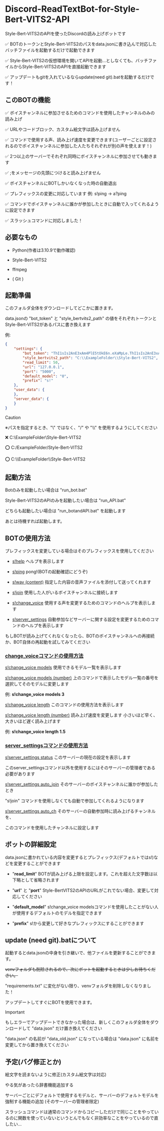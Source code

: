 # Discord-ReadTextBot-for-Style-Bert-VITS2-API
Style-Bert-VITS2のAPIを使ったDiscordの読み上げボットです

✅ BOTのトークンとStyle-Bert-VITS2のパスをdata.jsonに書き込んで対応したバッチファイルを起動するだけで起動できます

✅ Style-Bert-VITS2の仮想環境を開いてAPIを起動...としなくても、バッチファイルからStyle-Bert-VITS2のAPIを直接起動できます

✅ アップデートもgitを入れているならupdate(need git).batを起動するだけです！

## このBOTの機能

✅ ボイスチャンネルに参加させるためのコマンドを使用したチャンネルのみの読み上げ

✅ URLやコードブロック、カスタム絵文字は読み上げません

✅ コマンドで使用する声、読み上げ速度を変更できます(ユーザーごとに設定されるのでボイスチャンネルに参加した人たちそれぞれが別の声を使えます！)

✅ 2つ以上のサーバーでそれぞれ同時にボイスチャンネルに参加させても動きます

✅ ;をメッセージの先頭につけると読み上げません

✅ ボイスチャンネルにBOTしかいなくなった時の自動退出

✅ プレフィックスの変更に対応しています 例: s!ping → a?ping

✅ コマンドでボイスチャンネルに誰かが参加したときに自動で入ってくれるように設定できます

✅ スラッシュコマンドに対応しました！

## 必要なもの

* Python(作者は3.10.9で動作確認)

* Style-Bert-VITS2

* ffmpeg

* ( Git )

## 起動準備

このフォルダ全体をダウンロードしてどこかに置きます。
    
data.jsonの "bot_token" と "style_bertvits2_path" の値をそれぞれトークンとStyle-Bert-VITS2があるパスに書き換えます

例:

```json
{
    "settings": {
        "bot_token": "ThI1sIs2AnE3xAm4PlE5tOkE6n.eXaMpLe.ThI1sIs2AnE3xAm4PlE5tOkE6n",
        "style_bertvits2_path": "C:\\ExampleFolder\\Style-Bert-VITS2",
        "read_limit": 50,
        "url": "127.0.0.1",
        "port": "5000",
        "default_model": "0",
        "prefix": "s!"
    },
    "user_data": {
    },
    "server_data": {
    }
}
```

> [!CAUTION]
>
> ※パスを指定するとき、"\\" ではなく、"/" や "\\\\" を使用するようにしてください
> 
> ❌ C:\\ExampleFolder\\Style-Bert-VITS2
> 
> ⭕ C:/ExampleFolder/Style-Bert-VITS2
>
> ⭕ C:\\\\ExampleFolder\\\\Style-Bert-VITS2

## 起動方法

Botのみを起動したい場合は "run_bot.bat"

Style-Bert-VITS2のAPIのみを起動したい場合は "run_API.bat"

どちらも起動したい場合は "run_botandAPI.bat" を起動します

あとは待機すれば起動します。
    
## BOTの使用方法

プレフィックスを変更している場合はそのプレフィックスを使用してください

* <ins>s!help</ins> ヘルプを表示します

* <ins>s!ping</ins> pong!(BOTの起動確認にどうぞ)

* <ins>s!wav (content)</ins> 指定した内容の音声ファイルを添付して送ってくれます

* <ins>s!join</ins> 使用した人がいるボイスチャンネルに接続します

* <ins>s!change_voice</ins> 使用する声を変更するためのコマンドのヘルプを表示します

* <ins>s!server_settings</ins> 自動参加などサーバーに関する設定を変更するためのコマンドのヘルプを表示します

もしBOTが読み上げてくれなくなったら、BOTのボイスチャンネルへの再接続か、BOT自体の再起動を試してみてください

### <ins>change_voiceコマンドの使用方法</ins>

<ins>s!change_voice models</ins> 使用できるモデル一覧を表示します

<ins>s!change_voice models (number)</ins> 上のコマンドで表示したモデル一覧の番号を選択してそのモデルに変更します 

例: **s!change_voice models 3**

<ins>s!change_voice length</ins> このコマンドの使用方法を表示します

<ins>s!change_voice length (number)</ins> 読み上げ速度を変更します 小さいほど早く、大きいほど遅く読み上げます 

例: **s!change_voice length 1.5**

### <ins>server_settingsコマンドの使用方法</ins>

<ins>s!server_settings status</ins> このサーバーの現在の設定を表示します 

このserver_settingsコマンド以外を使用するにはそのサーバーの管理者である必要があります

<ins>s!server_settings auto_join</ins> そのサーバーのボイスチャンネルに誰かが参加したとき 

"s!join" コマンドを使用しなくても自動で参加してくれるようになります

<ins>s!server_settings auto_ch</ins> そのサーバーの自動参加時に読み上げるチャンネルを、

このコマンドを使用したチャンネルに設定します

## ボットの詳細設定

data.jsonに書かれている内容を変更するとプレフィックス(デフォルトではs!)などを変更することができます
    
* "**read_limit**" BOTが読み上げる上限を設定します。これを超えた文字数は以下略として省略されます

* "**url**" と "**port**" Style-BertVITS2のAPIのURLがこれでない場合、変更して対応してください

* "**default_model**" s!change_voice modelsコマンドを使用したことがない人が使用するデフォルトのモデルを指定できます

* "**prefix**" s!から変更して好きなプレフィックスにすることができます

## update (need git).batについて

起動するとdata.jsonの中身を引き継いで、他ファイルを更新することができます。

~~venvフォルダも削除されるので、次にボットを起動するときは少しお待ちください。~~

"requirements.txt" に変化がない限り、venvフォルダを削除しなくなりました！ 

アップデートしてすぐにBOTを使用できます。

> [!IMPORTANT]
>
> もしエラーでアップデートできなかった場合は、新しくこのフォルダ全体をダウンロードして "data.json" だけ置き換えてください
>
> "data.json" の名前が "data_old.json" になっている場合は "data.json" に名前を変更してから置き換えてください

## 予定(バグ修正とか)

絵文字を読まないように修正(カスタム絵文字は対応)

やる気があったら辞書機能追加する

サーバーごとにデフォルトで使用するモデルと、サーバーのデフォルトモデルを強制する機能の追加 (そのサーバーの管理者限定)

スラッシュコマンドは通常のコマンドからコピーしただけで同じことをやっているのに関数を使っていないというとんでもなく非効率なことをやっているので直したい...
